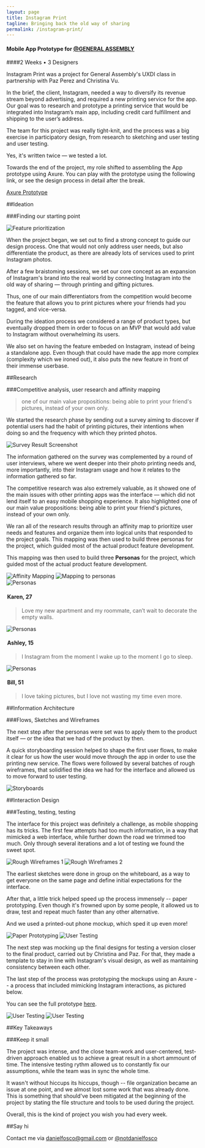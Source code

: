 ```yaml
---
layout: page
title: Instagram Print
tagline: Bringing back the old way of sharing
permalink: /instagram-print/
---
```

<h4>Mobile App Prototype for <a href="https://twitter.com/ga">@GENERAL ASSEMBLY</a></h4>

####2 Weeks • 3 Designers

Instagram Print was a project for General Assembly's UXDI class in partnership with Paz Perez and Christina Vu.

In the brief, the client, Instagram, needed a way to diversify its revenue stream beyond advertising, and required a new printing service for the app.
Our goal was to research and prototype a printing service that would be integrated into Instagram’s main app, including credit card fulfillment and shipping to the user’s address.

The team for this project was really tight-knit, and the process was a big exercise in participatory design, from research to sketching and user testing and user testing. 

Yes, it's written twice — we tested a lot. 

Towards the end of the project, my role shifted to assembling the App prototype using Axure. You can play with the prototype using the following link, or see the design process in detail after the break.

<div class="btn"><a href="http://y9d00x.axshare.com/home_feed.html">Axure Prototype</a></div>

##Ideation

###Finding our starting point

<img src="http://i.imgur.com/CJkRjL6.png" alt="Feature prioritization" class="img-6col">

When the project began, we set out to find a strong concept to guide our design process. One that would not only address user needs, but also differentiate the product, as there are already lots of services used to print Instagram photos.

After a few braistoming sessions, we set our core concept as an expansion of Instagram's brand into the real world by connecting Instagram into the old way of sharing — through printing and gifting pictures.

Thus, one of our main differentiators from the competition would become the feature that allows you to print pictures where your friends had you tagged, and vice-versa.

During the ideation process we considered a range of product types, but eventually dropped them in order to focus on an MVP that would add value to Instagram without overwhelming its users.

We also set on having the feature embeded on Instagram, instead of being a standalone app. Even though that could have made the app more complex (complexity which we ironed out), it also puts the new feature in front of their immense userbase.

##Research

###Competitive analysis, user research and affinity mapping

> one of our main value propositions: being able to print your friend's pictures, instead of your own only.

We started the research phase by sending out a survey aiming to discover if potential users had the habit of printing pictures, their intentions when doing so and the frequency with which they printed photos.

<img src="http://i.imgur.com/CJkRjL6.png" alt="Survey Result Screenshot" class="img-4col">

The information gathered on the survey was complemented by a round of user interviews, where we went deeper into their photo printing needs and, more importantly, into their Instagram usage and how it relates to the information gathered so far.

The competitive research was also extremely valuable, as it showed one of the main issues with other printing apps was the interface — which did not lend itself to an easy mobile shopping experience. It also highlighted one of our main value propositions: being able to print your friend's pictures, instead of your own only.

We ran all of the research results through an affinity map to prioritize user needs and features and organize them into logical units that responded to the project goals. This mapping was then used to build three personas for the project, which guided most of the actual product feature development.

This mapping was then used to build three **Personas** for the project, which guided most of the actual product feature development.

<img src="http://i.imgur.com/CJkRjL6.png" alt="Affinity Mapping" class="img-4col">
<img src="http://i.imgur.com/CJkRjL6.png" alt="Mapping to personas" class="img-2col">

<div class="persona">
<img src="http://i.imgur.com/CJkRjL6.png" alt="Personas" class="avatar-2col">
<legend><h4>Karen, 27</h4></legend>
<blockquote>Love my new apartment and my roommate, can’t wait to decorate the empty walls.
</blockquote>
</div>

<div class="persona">
<img src="http://i.imgur.com/CJkRjL6.png" alt="Personas" class="avatar-2col">
<legend><h4>Ashley, 15</h4></legend>
<blockquote>I Instagram from the moment I wake up to the moment I go to sleep.
</blockquote>
</div>

<div class="persona">
<img src="http://i.imgur.com/CJkRjL6.png" alt="Personas" class="avatar-2col">
<legend><h4>Bill, 51</h4></legend>
<blockquote>I love taking pictures, but I love not wasting my time even more.
</blockquote>
</div>

##Information Architecture

###Flows, Sketches and Wireframes

The next step after the personas were set was to apply them to the product itself — or the idea that we had of the product by then. 

A quick storyboarding session helped to shape the first user flows, to make it clear for us how the user would move through the app in order to use the printing new service. The flows were followed by several batches of rough wireframes, that solidified the idea we had for the interface and allowed us to move forward to user testing.

<img src="http://i.imgur.com/CJkRjL6.png" alt="Storyboards" class="img-6col">

##Interaction Design

###Testing, testing, testing

The interface for this project was definitely a challenge, as mobile shopping has its tricks. The first few attempts had too much information, in a way that mimicked a web interface, while further down the road we trimmed too much. Only through several iterations and a lot of testing we found the sweet spot.

<img src="http://i.imgur.com/CJkRjL6.png" alt="Rough Wireframes 1" class="img-3col">
<img src="http://i.imgur.com/CJkRjL6.png" alt="Rough Wireframes 2" class="img-3col">

The earliest sketches were done in group on the whiteboard, as a way to get everyone on the same page and define initial expectations for the interface.

After that, a little trick helped speed up the process immensely -- paper prototyping. Even though it's frowned upon by some people, it allowed us to draw, test and repeat much faster than any other alternative.

And we used a printed-out phone mockup, which sped it up even more!

<img src="http://i.imgur.com/CJkRjL6.png" alt="Paper Prototyping" class="img-3col">
<img src="http://i.imgur.com/CJkRjL6.png" alt="User Testing" class="img-3col">

The next step was mocking up the final designs for testing a version closer to the final product, carried out by Christina and Paz. For that, they made a template to stay in line with Instagram's visual design, as well as mantaining consistency between each other.

The last step of the process was prototyping the mockups using an Axure -- a process that included mimicking Instagram interactions, as pictured below.

You can see the full prototype [here](http://y9d00x.axshare.com/#c=2).

<img src="http://i.imgur.com/CJkRjL6.png" alt="User Testing" class="axgif">

<img src="http://i.imgur.com/CJkRjL6.png" alt="User Testing" class="axgif">

##Key Takeaways

###Keep it small

The project was intense, and the close team-work and user-centered, test-driven approach enabled us to achieve a great result in a short ammount of time. The intensive testing rythm allowed us to constantly fix our assumptions, while the team was in sync the whole time. 

It wasn't without hiccups its hiccups, though -- file organization became an issue at one point, and we almost lost some work that was already done. This is something that should've been mitigated at the beginning of the project by stating the file structure and tools to be used during the project.

Overall, this is the kind of project you wish you had every week.

##Say hi

Contact me via <a href="mailto:danielfosco@gmail.com" target="_blank">danielfosco@gmail.com</a> or <a href="https://www.twitter.com/notdanielfosco" target="_blank">@notdanielfosco</a>